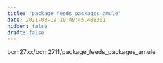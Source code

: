 ```yaml
---
title: "package_feeds_packages_amule"
date: 2021-08-19 19:49:45.488301
hidden: false
draft: false
---
```


bcm27xx/bcm2711/package_feeds_packages_amule

